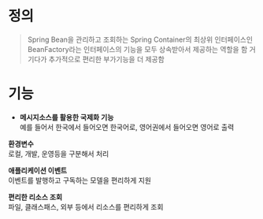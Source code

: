 # 정의

> Spring Bean을 관리하고 조회하는 Spring Container의 최상위 인터페이스인 BeanFactory라는 인터페이스의 기능을 모두 상속받아서 제공하는 역할을 함
> 거기다가 추가적으로 편리한 부가기능을 더 제공함

# 기능
- **메시지소스를 활용한 국제화 기능**  
예를 들어서 한국에서 들어오면 한국어로, 영어권에서 들어오면 영어로 출력

**환경변수**  
로컬, 개발, 운영등을 구분해서 처리

**애플리케이션 이벤트**  
이벤트를 발행하고 구독하는 모델을 편리하게 지원

**편리한 리소스 조회**  
파일, 클래스패스, 외부 등에서 리소스를 편리하게 조회